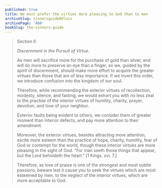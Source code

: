 ```yaml
---
published: true
title: We must prefer the virtues more pleasing to God than to men
archiveSlug: sinnersguide00luis
archivePage: '460'
bookSlug: the-sinners-guide
---
```


> *Section II.*
> 
> *Discernment in the Pursuit of Virtue.*
> 
> As men will sacrifice more for the purchase of gold than silver, and will do more to preserve an eye than a finger, so we, guided by the spirit of discernment, should make more effort to acquire the greater virtues than those that are of less importance. If we invert this order, we introduce confusion into the kingdom of our soul.
> 
> Therefore, while recommending the exterior virtues of recollection, modesty, silence, and fasting, we would exhort you with no less zeal to the practise of the interior virtues of humility, charity, prayer, devotion, and love of your neighbor.
> 
> Exterior faults being evident to others, we consider them of greater moment than interior defects, and pay more attention to their amendment.
> 
> Moreover, the exterior virtues, besides attracting more attention, excite more esteem than the practice of hope, charity, humility, fear of God or contempt for the world, though these interior virtues are more pleasing in the sight of God. "For man seeth those things that appear, but the Lord beholdeth the heart." [1 Kings. xvi. 7.]
> 
> Therefore, as love of praise is one of the strongest and most subtle passions, beware lest it cause you to seek the virtues which are most esteemed by men, to the neglect of the interior virtues, which are more acceptable to God.

